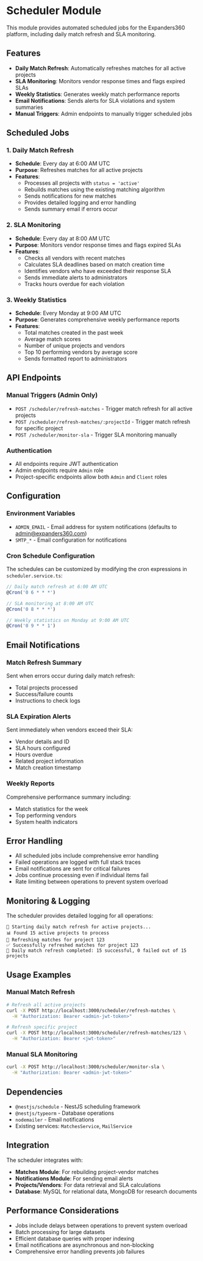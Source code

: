 # Scheduler Module

This module provides automated scheduled jobs for the Expanders360 platform, including daily match refresh and SLA monitoring.

## Features

- **Daily Match Refresh**: Automatically refreshes matches for all active projects
- **SLA Monitoring**: Monitors vendor response times and flags expired SLAs
- **Weekly Statistics**: Generates weekly match performance reports
- **Email Notifications**: Sends alerts for SLA violations and system summaries
- **Manual Triggers**: Admin endpoints to manually trigger scheduled jobs

## Scheduled Jobs

### 1. Daily Match Refresh

- **Schedule**: Every day at 6:00 AM UTC
- **Purpose**: Refreshes matches for all active projects
- **Features**:
  - Processes all projects with `status = 'active'`
  - Rebuilds matches using the existing matching algorithm
  - Sends notifications for new matches
  - Provides detailed logging and error handling
  - Sends summary email if errors occur

### 2. SLA Monitoring

- **Schedule**: Every day at 8:00 AM UTC
- **Purpose**: Monitors vendor response times and flags expired SLAs
- **Features**:
  - Checks all vendors with recent matches
  - Calculates SLA deadlines based on match creation time
  - Identifies vendors who have exceeded their response SLA
  - Sends immediate alerts to administrators
  - Tracks hours overdue for each violation

### 3. Weekly Statistics

- **Schedule**: Every Monday at 9:00 AM UTC
- **Purpose**: Generates comprehensive weekly performance reports
- **Features**:
  - Total matches created in the past week
  - Average match scores
  - Number of unique projects and vendors
  - Top 10 performing vendors by average score
  - Sends formatted report to administrators

## API Endpoints

### Manual Triggers (Admin Only)

- `POST /scheduler/refresh-matches` - Trigger match refresh for all active projects
- `POST /scheduler/refresh-matches/:projectId` - Trigger match refresh for specific project
- `POST /scheduler/monitor-sla` - Trigger SLA monitoring manually

### Authentication

- All endpoints require JWT authentication
- Admin endpoints require `Admin` role
- Project-specific endpoints allow both `Admin` and `Client` roles

## Configuration

### Environment Variables

- `ADMIN_EMAIL` - Email address for system notifications (defaults to admin@expanders360.com)
- `SMTP_*` - Email configuration for notifications

### Cron Schedule Configuration

The schedules can be customized by modifying the cron expressions in `scheduler.service.ts`:

```typescript
// Daily match refresh at 6:00 AM UTC
@Cron('0 6 * * *')

// SLA monitoring at 8:00 AM UTC
@Cron('0 8 * * *')

// Weekly statistics on Monday at 9:00 AM UTC
@Cron('0 9 * * 1')
```

## Email Notifications

### Match Refresh Summary

Sent when errors occur during daily match refresh:

- Total projects processed
- Success/failure counts
- Instructions to check logs

### SLA Expiration Alerts

Sent immediately when vendors exceed their SLA:

- Vendor details and ID
- SLA hours configured
- Hours overdue
- Related project information
- Match creation timestamp

### Weekly Reports

Comprehensive performance summary including:

- Match statistics for the week
- Top performing vendors
- System health indicators

## Error Handling

- All scheduled jobs include comprehensive error handling
- Failed operations are logged with full stack traces
- Email notifications are sent for critical failures
- Jobs continue processing even if individual items fail
- Rate limiting between operations to prevent system overload

## Monitoring & Logging

The scheduler provides detailed logging for all operations:

```
🔄 Starting daily match refresh for active projects...
📊 Found 15 active projects to process
🔄 Refreshing matches for project 123
✅ Successfully refreshed matches for project 123
🎯 Daily match refresh completed: 15 successful, 0 failed out of 15 projects
```

## Usage Examples

### Manual Match Refresh

```bash
# Refresh all active projects
curl -X POST http://localhost:3000/scheduler/refresh-matches \
  -H "Authorization: Bearer <admin-jwt-token>"

# Refresh specific project
curl -X POST http://localhost:3000/scheduler/refresh-matches/123 \
  -H "Authorization: Bearer <jwt-token>"
```

### Manual SLA Monitoring

```bash
curl -X POST http://localhost:3000/scheduler/monitor-sla \
  -H "Authorization: Bearer <admin-jwt-token>"
```

## Dependencies

- `@nestjs/schedule` - NestJS scheduling framework
- `@nestjs/typeorm` - Database operations
- `nodemailer` - Email notifications
- Existing services: `MatchesService`, `MailService`

## Integration

The scheduler integrates with:

- **Matches Module**: For rebuilding project-vendor matches
- **Notifications Module**: For sending email alerts
- **Projects/Vendors**: For data retrieval and SLA calculations
- **Database**: MySQL for relational data, MongoDB for research documents

## Performance Considerations

- Jobs include delays between operations to prevent system overload
- Batch processing for large datasets
- Efficient database queries with proper indexing
- Email notifications are asynchronous and non-blocking
- Comprehensive error handling prevents job failures
